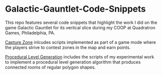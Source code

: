 # Galactic-Gauntlet-Code-Snippets
This repo features several code snippets that highlight the work I did on the game Galactic Gauntlet for its veritcal slice during my COOP at Quadratron Games, Philadelphia, PA.

[Capture Zone](https://github.com/BenWeiTang/Galactic-Gauntlet-Code-Snippets/tree/main/CaptureZone) inlcudes scripts implemented as part of a game mode where the players strive to contest zones in the map and earn points.

[Procedural Level Generation](https://github.com/BenWeiTang/Galactic-Gauntlet-Code-Snippets/tree/main/ProceduralLevel) includes the scripts of my experimental work to implement a procedural level generation algorithm that produces connected rooms of regular polygon shapes.
